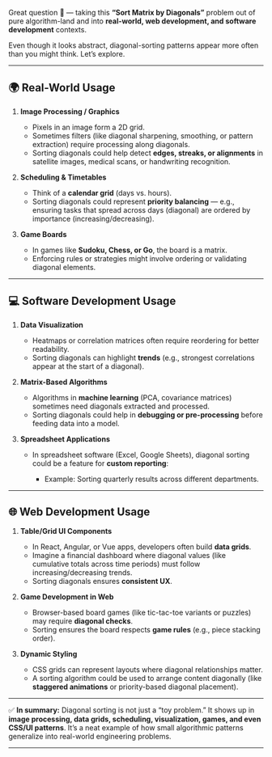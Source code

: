 Great question 🚀 — taking this **“Sort Matrix by Diagonals”** problem out of pure algorithm-land and into **real-world, web development, and software development** contexts.

Even though it looks abstract, diagonal-sorting patterns appear more often than you might think. Let’s explore.

---

## 🌍 Real-World Usage

1. **Image Processing / Graphics**

   * Pixels in an image form a 2D grid.
   * Sometimes filters (like diagonal sharpening, smoothing, or pattern extraction) require processing along diagonals.
   * Sorting diagonals could help detect **edges, streaks, or alignments** in satellite images, medical scans, or handwriting recognition.

2. **Scheduling & Timetables**

   * Think of a **calendar grid** (days vs. hours).
   * Sorting diagonals could represent **priority balancing** — e.g., ensuring tasks that spread across days (diagonal) are ordered by importance (increasing/decreasing).

3. **Game Boards**

   * In games like **Sudoku, Chess, or Go**, the board is a matrix.
   * Enforcing rules or strategies might involve ordering or validating diagonal elements.

---

## 💻 Software Development Usage

1. **Data Visualization**

   * Heatmaps or correlation matrices often require reordering for better readability.
   * Sorting diagonals can highlight **trends** (e.g., strongest correlations appear at the start of a diagonal).

2. **Matrix-Based Algorithms**

   * Algorithms in **machine learning** (PCA, covariance matrices) sometimes need diagonals extracted and processed.
   * Sorting diagonals could help in **debugging or pre-processing** before feeding data into a model.

3. **Spreadsheet Applications**

   * In spreadsheet software (Excel, Google Sheets), diagonal sorting could be a feature for **custom reporting**:

     * Example: Sorting quarterly results across different departments.

---

## 🌐 Web Development Usage

1. **Table/Grid UI Components**

   * In React, Angular, or Vue apps, developers often build **data grids**.
   * Imagine a financial dashboard where diagonal values (like cumulative totals across time periods) must follow increasing/decreasing trends.
   * Sorting diagonals ensures **consistent UX**.

2. **Game Development in Web**

   * Browser-based board games (like tic-tac-toe variants or puzzles) may require **diagonal checks**.
   * Sorting ensures the board respects **game rules** (e.g., piece stacking order).

3. **Dynamic Styling**

   * CSS grids can represent layouts where diagonal relationships matter.
   * A sorting algorithm could be used to arrange content diagonally (like **staggered animations** or priority-based diagonal placement).

---

✅ **In summary:**
Diagonal sorting is not just a “toy problem.” It shows up in **image processing, data grids, scheduling, visualization, games, and even CSS/UI patterns**. It’s a neat example of how small algorithmic patterns generalize into real-world engineering problems.

---
